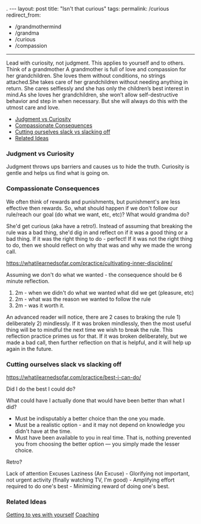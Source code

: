 . ---
layout: post
title: "Isn't that curious"
tags:
permalink: /curious
redirect_from:

- /grandmothermind
- /grandma
- /curious
- /compassion

---

Lead with curiosity, not judgment. This applies to yourself and to others. Think of a grandmother A grandmother is full of love and compassion for her grandchildren. She loves them without conditions, no strings attached.She takes care of her grandchildren without needing anything in return. She cares selflessly and she has only the children’s best interest in mind.As she loves her grandchildren, she won’t allow self-destructive behavior and step in when necessary. But she will always do this with the utmost care and love.

<!-- vim-markdown-toc GFM -->

- [Judgment vs Curiosity](#judgment-vs-curiosity)
- [Compassionate Consequences](#compassionate-consequences)
- [Cutting ourselves slack vs slacking off](#cutting-ourselves-slack-vs-slacking-off)
- [Related Ideas](#related-ideas)

<!-- vim-markdown-toc -->

### Judgment vs Curiosity

Judgment throws ups barriers and causes us to hide the truth. Curiosity is gentle and helps us find what is going on.

### Compassionate Consequences

We often think of rewards and punishments, but punishment's are less effective then rewards. So, what should happen if we don't follow our rule/reach our goal (do what we want, etc, etc)? What would grandma do?

She'd get curious (aka have a retro!). Instead of assuming that breaking the rule was a bad thing, she'd dig in and reflect on if it was a good thing or a bad thing. If it was the right thing to do - perfect! If it was not the right thing to do, then we should reflect on why that was and why we made the wrong call.

https://whatilearnedsofar.com/practice/cultivating-inner-discipline/

Assuming we don't do what we wanted - the consequence should be 6 minute reflection.

1. 2m - when we didn't do what we wanted what did we get (pleasure, etc)
2. 2m - what was the reason we wanted to follow the rule
3. 2m - was it worth it.

An advanced reader will notice, there are 2 cases to braking the rule 1) deliberately 2) mindlessly. If it was broken mindlessly, then the most useful thing will be to mindful the next time we wish to break the rule. This reflection practice primes us for that. If it was broken deliberately, but we made a bad call, then further reflection on that is helpful, and it will help up again in the future.

### Cutting ourselves slack vs slacking off

https://whatilearnedsofar.com/practice/best-i-can-do/

Did I do the best I could do?

What could have I actually done that would have been better than what I did?

- Must be indisputably a better choice than the one you made.
- Must be a realistic option - and it may not depend on knowledge you didn't have at the time.
- Must have been available to you in real time. That is, nothing prevented you from choosing the better option — you simply made the lesser choice.

Retro?

Lack of attention
Excuses
Laziness (An Excuse) - Glorifying not important, not urgent activity (finally watching TV, I'm good) - Amplifying effort required to do one's best - Minimizing reward of doing one's best.

### Related Ideas

[Getting to yes with yourself](/getting-to-yes-with-yourself)
[Coaching](/coachign)
